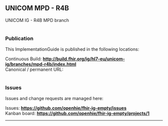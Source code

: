 UNICOM MPD - R4B
---
UNICOM IG - R4B MPD branch
<br> </br>
###
### Publication
This ImplementationGuide is published in the following locations:

Continuous Build: __http://build.fhir.org/ig/hl7-eu/unicom-ig/branches/mpd-r4b/index.html__  
Canonical / permanent URL: 
<br> </br>

### Issues
Issues and change requests are managed here:  

Issues:  __https://github.com/openhie/fhir-ig-empty/issues__  
Kanban board:  __https://github.com/openhie/fhir-ig-empty/projects/1__  

---

